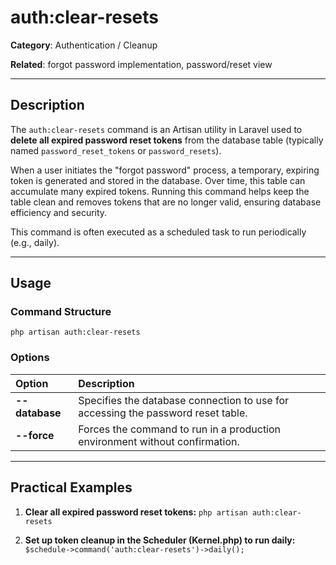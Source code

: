 # auth:clear-resets

**Category**: Authentication / Cleanup

**Related**: forgot password implementation, password/reset view

---

## Description

The `auth:clear-resets` command is an Artisan utility in Laravel used to **delete all expired password reset tokens** from the database table (typically named `password_reset_tokens` or `password_resets`).

When a user initiates the "forgot password" process, a temporary, expiring token is generated and stored in the database. Over time, this table can accumulate many expired tokens. Running this command helps keep the table clean and removes tokens that are no longer valid, ensuring database efficiency and security.

This command is often executed as a scheduled task to run periodically (e.g., daily).

---

## Usage

### Command Structure

`php artisan auth:clear-resets`

### Options

| Option | Description |
| :--- | :--- |
| **--database** | Specifies the database connection to use for accessing the password reset table. |
| **--force** | Forces the command to run in a production environment without confirmation. |

---

## Practical Examples

1.  **Clear all expired password reset tokens:**
    `php artisan auth:clear-resets`

2.  **Set up token cleanup in the Scheduler (Kernel.php) to run daily:**
    `$schedule->command('auth:clear-resets')->daily();`
